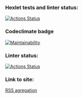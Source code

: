 ### Hexlet tests and linter status:
[![Actions Status](https://github.com/setov/frontend-project-11/workflows/hexlet-check/badge.svg)](https://github.com/setov/frontend-project-11/actions)

### Codeclimate badge
[![Maintainability](https://api.codeclimate.com/v1/badges/3a75eee191dc2f48a66e/maintainability)](https://codeclimate.com/github/setov/frontend-project-11/maintainability)

### Linter status:
[![Actions Status](https://github.com/setov/frontend-project-11/workflows/linter-check/badge.svg)](https://github.com/setov/frontend-project-11/actions)

### Link to site:
[RSS agregation](https://frontend-project-11-git-main-setov.vercel.app/)
